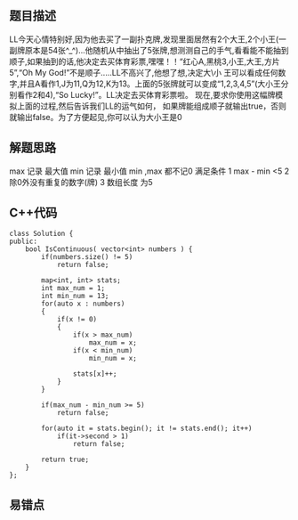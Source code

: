 ## 题目描述

LL今天心情特别好,因为他去买了一副扑克牌,发现里面居然有2个大王,2个小王(一副牌原本是54张^_^)...他随机从中抽出了5张牌,想测测自己的手气,看看能不能抽到顺子,如果抽到的话,他决定去买体育彩票,嘿嘿！！“红心A,黑桃3,小王,大王,方片5”,“Oh My God!”不是顺子.....LL不高兴了,他想了想,决定大\小 王可以看成任何数字,并且A看作1,J为11,Q为12,K为13。上面的5张牌就可以变成“1,2,3,4,5”(大小王分别看作2和4),“So Lucky!”。LL决定去买体育彩票啦。 现在,要求你使用这幅牌模拟上面的过程,然后告诉我们LL的运气如何， 如果牌能组成顺子就输出true，否则就输出false。为了方便起见,你可以认为大小王是0

## 解题思路
max 记录 最大值
min 记录  最小值
min ,max 都不记0
满足条件 1 max - min <5
               2 除0外没有重复的数字(牌)
               3 数组长度 为5


## C++代码
```
class Solution {
public:
    bool IsContinuous( vector<int> numbers ) {
        if(numbers.size() != 5)
            return false;

        map<int, int> stats;
        int max_num = 1;
        int min_num = 13;
        for(auto x : numbers)
        {
            if(x != 0)
            {
                if(x > max_num)
                    max_num = x;
                if(x < min_num)
                    min_num = x;
                
                stats[x]++;
            }
        }

        if(max_num - min_num >= 5)
            return false;

        for(auto it = stats.begin(); it != stats.end(); it++)
            if(it->second > 1)
                return false;

        return true;
    }
};
```

## 易错点